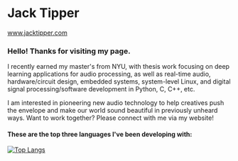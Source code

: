 # Jack Tipper
www.jacktipper.com

### Hello! Thanks for visiting my page.
I recently earned my master's from NYU, with thesis work focusing on deep learning applications for audio processing, as well as real-time audio, hardware/circuit design, embedded systems, system-level Linux, and digital signal processing/software development in Python, C, C++, etc. 

I am interested in pioneering new audio technology to help creatives push the envelope and make our world sound beautiful in previously unheard ways. Want to work together? Please connect with me via my website!

#### These are the top three languages I've been developing with:
[![Top Langs](https://github-readme-stats.vercel.app/api/top-langs/?username=jacktipper&langs_count=3)](https://github.com/jacktipper/github-readme-stats)


<!--
**jacktipper/jacktipper** is a ✨ _special_ ✨ repository because its `README.md` (this file) appears on your GitHub profile.

Here are some ideas to get you started:

- 🔭 I’m currently working on ...
- 🌱 I’m currently learning ...
- 👯 I’m looking to collaborate on ...
- 🤔 I’m looking for help with ...
- 💬 Ask me about ...
- 📫 How to reach me: ...
- 😄 Pronouns: ...
- ⚡ Fun fact: ...
-->
